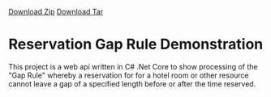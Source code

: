 [Download Zip](https://github.com/mrhollen/reservation-gap-rule/v0.1.zip)
[Download Tar](https://github.com/mrhollen/reservation-gap-rule/v0.1.tar.gz)

# Reservation Gap Rule Demonstration
This project is a web api written in C# .Net Core to show processing of the "Gap Rule" whereby a reservation for for a hotel room or other resource cannot leave a gap of a specified length before or after the time reserved.
